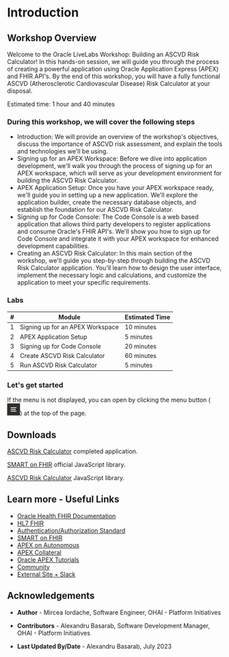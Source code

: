 # Introduction

## Workshop Overview

Welcome to the Oracle LiveLabs Workshop: Building an ASCVD Risk Calculator! In this hands-on session, we will guide you through the process of creating a powerful application using Oracle Application Express (APEX) and FHIR API's. By the end of this workshop, you will have a fully functional ASCVD (Atherosclerotic Cardiovascular Disease) Risk Calculator at your disposal.

Estimated time: 1 hour and 40 minutes

### During this workshop, we will cover the following steps

* Introduction: We will provide an overview of the workshop's objectives, discuss the importance of ASCVD risk assessment, and explain the tools and technologies we'll be using.
* Signing up for an APEX Workspace: Before we dive into application development, we'll walk you through the process of signing up for an APEX workspace, which will serve as your development environment for building the ASCVD Risk Calculator.
* APEX Application Setup: Once you have your APEX workspace ready, we'll guide you in setting up a new application. We'll explore the application builder, create the necessary database objects, and establish the foundation for our ASCVD Risk Calculator.
* Signing up for Code Console: The Code Console is a web based application that allows third party developers to register applications and consume Oracle's FHIR API's. We'll show you how to sign up for Code Console and integrate it with your APEX workspace for enhanced development capabilities.
* Creating an ASCVD Risk Calculator: In this main section of the workshop, we'll guide you step-by-step through building the ASCVD Risk Calculator application. You'll learn how to design the user interface, implement the necessary logic and calculations, and customize the application to meet your specific requirements.

### Labs

| # | Module                            | Estimated Time |
|---|-----------------------------------|----------------|
| 1 | Signing up for an APEX Workspace  | 10 minutes     |
| 2 | APEX Application Setup            | 5  minutes     |
| 3 | Signing up for Code Console       | 20 minutes     |
| 4 | Create ASCVD Risk Calculator      | 60 minutes     |
| 5 | Run ASCVD Risk Calculator         | 5  minutes     |

### Let's get started

If the menu is not displayed, you can open by clicking the menu button (![burger-menu](images/livelabs-burger.png)) at the top of the page.

## Downloads

[ASCVD Risk Calculator](files/ascvd-risk.sql) completed application.

<a href="files/fhir-client.min.js" download>SMART on FHIR</a> official JavaScript library.

<a href="files/ascvd-risk.min.js" download>ASCVD Risk Calculator</a> JavaScript library.

## Learn more - Useful Links

* [Oracle Health FHIR Documentation](https://fhir.cerner.com/)
* [HL7 FHIR](https://www.hl7.org/fhir/)
* [Authentication/Authorization Standard](https://fhir.cerner.com/authorization/)
* [SMART on FHIR](https://docs.smarthealthit.org/)
* [APEX on Autonomous](https://apex.oracle.com/autonomous)
* [APEX Collateral](https://apex.oracle.com/)
* [Oracle APEX Tutorials](https://apex.oracle.com/en/learn/tutorials)
* [Community](https://apex.oracle.com/community)
* [External Site + Slack](http://apex.world/)

## Acknowledgements

* **Author** - Mircea Iordache, Software Engineer, OHAI - Platform Initiatives

* **Contributors** - Alexandru Basarab, Software Development Manager, OHAI - Platform Initiatives

* **Last Updated By/Date** - Alexandru Basarab, July 2023
